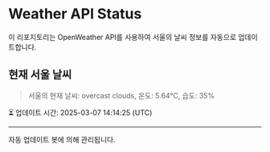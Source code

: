 
# Weather API Status

이 리포지토리는 OpenWeather API를 사용하여 서울의 날씨 정보를 자동으로 업데이트합니다.

## 현재 서울 날씨
> 서울의 현재 날씨: overcast clouds, 온도: 5.64°C, 습도: 35%

⏳ 업데이트 시간: 2025-03-07 14:14:25 (UTC)

---
자동 업데이트 봇에 의해 관리됩니다.
